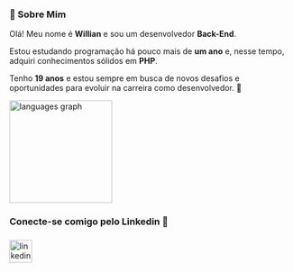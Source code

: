 <h3 align="left">👋 Sobre Mim</h3>

<p>
  Olá! Meu nome é <strong>Willian</strong> e sou um desenvolvedor <strong>Back-End</strong>.  
</p>

<p>
  Estou estudando programação há pouco mais de <strong>um ano</strong> e, nesse tempo, adquiri conhecimentos sólidos em <strong>PHP</strong>.
</p>

<p>
  Tenho <strong>19 anos</strong> e estou sempre em busca de novos desafios e oportunidades para evoluir na carreira como desenvolvedor. 🚀  
</p>

<div align="left">
  <img src="https://github-readme-stats.vercel.app/api/top-langs?username=Dev-WillianDRosa&locale=pt-br&hide_title=false&layout=compact&card_width=320&langs_count=5&theme=dark&hide_border=false&order=2&custom_title=Linguagens%20que%20utilizo%20com%20frequ%C3%AAncia" height="182" alt="languages graph" />
</div>

###

<h3 align="left">Conecte-se comigo pelo Linkedin 🚀</h3>

###

<div align="left">
  <a href="https://www.linkedin.com/in/willian-drosa" target="_blank">
    <img src="https://img.shields.io/static/v1?message=LinkedIn&logo=linkedin&label=&color=0077B5&logoColor=white&labelColor=&style=for-the-badge" height="40" alt="linkedin logo" />
  </a>
</div>
